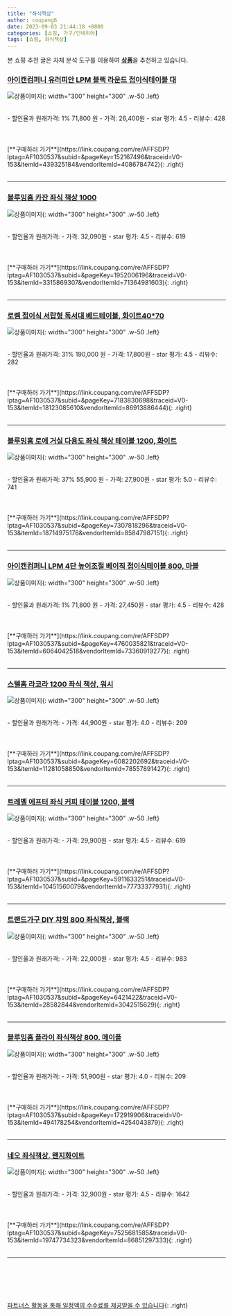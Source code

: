 ```yaml
---
title: "좌식책상"
author: coupang6
date: 2023-09-03 21:44:18 +0800
categories: [쇼핑, 가구/인테리어]
tags: [쇼핑, 좌식책상]
---
```


본 쇼핑 추천 글은 자체 분석 도구를 이용하여 [**상품**](https://link.coupang.com/a/bao1ui)을 추천하고 있습니다.

### [아이캔컴퍼니 유러피안 LPM 블랙 라운드 접이식테이블 대](https://link.coupang.com/re/AFFSDP?lptag=AF1030537&subid=&pageKey=152167496&traceid=V0-153&itemId=439325184&vendorItemId=4086784742)

![상품이미지](https://thumbnail9.coupangcdn.com/thumbnails/remote/230x230ex/image/retail/images/4550178715193528-1b1b9757-8722-4821-b0bb-50bcdd50d001.jpg){: width="300" height="300" .w-50 .left}


<br>
- 할인율과 원래가격: 1%  71,800   원
- 가격: 26,400원
- star 평가: 4.5
- 리뷰수: 428
<br>
<br>
<br>
<br>
[**구매하러 가기**](https://link.coupang.com/re/AFFSDP?lptag=AF1030537&subid=&pageKey=152167496&traceid=V0-153&itemId=439325184&vendorItemId=4086784742){: .right}
<br>
<br>

---

### [블루밍홈 카잔 좌식 책상 1000](https://link.coupang.com/re/AFFSDP?lptag=AF1030537&subid=&pageKey=1952006196&traceid=V0-153&itemId=3315869307&vendorItemId=71364981603)

![상품이미지](https://thumbnail10.coupangcdn.com/thumbnails/remote/230x230ex/image/retail/images/2020/08/18/17/0/6cfba41e-3091-45b2-8d73-9904da3dff6a.jpg){: width="300" height="300" .w-50 .left}


<br>
- 할인율과 원래가격: 
- 가격: 32,090원
- star 평가: 4.5
- 리뷰수: 619
<br>
<br>
<br>
<br>
[**구매하러 가기**](https://link.coupang.com/re/AFFSDP?lptag=AF1030537&subid=&pageKey=1952006196&traceid=V0-153&itemId=3315869307&vendorItemId=71364981603){: .right}
<br>
<br>

---

### [로렘 접이식 서랍형 독서대 베드테이블, 화이트40*70](https://link.coupang.com/re/AFFSDP?lptag=AF1030537&subid=&pageKey=7183830698&traceid=V0-153&itemId=18123085610&vendorItemId=86913886444)

![상품이미지](https://thumbnail7.coupangcdn.com/thumbnails/remote/230x230ex/image/vendor_inventory/8603/53759bcd8d8aa82f2f8d8a36891e7880fb810eface7c57bacf9c9d21d5db.jpg){: width="300" height="300" .w-50 .left}


<br>
- 할인율과 원래가격: 31%  190,000   원
- 가격: 17,800원
- star 평가: 4.5
- 리뷰수: 282
<br>
<br>
<br>
<br>
[**구매하러 가기**](https://link.coupang.com/re/AFFSDP?lptag=AF1030537&subid=&pageKey=7183830698&traceid=V0-153&itemId=18123085610&vendorItemId=86913886444){: .right}
<br>
<br>

---

### [블루밍홈 로에 거실 다용도 좌식 책상 테이블 1200, 화이트](https://link.coupang.com/re/AFFSDP?lptag=AF1030537&subid=&pageKey=7307818296&traceid=V0-153&itemId=18714975178&vendorItemId=85847987151)

![상품이미지](https://thumbnail8.coupangcdn.com/thumbnails/remote/230x230ex/image/retail/images/2023/05/02/12/9/a65a95ae-764a-4c70-98c2-61d726487cc5.jpg){: width="300" height="300" .w-50 .left}


<br>
- 할인율과 원래가격: 37%  55,900   원
- 가격: 27,900원
- star 평가: 5.0
- 리뷰수: 741
<br>
<br>
<br>
<br>
[**구매하러 가기**](https://link.coupang.com/re/AFFSDP?lptag=AF1030537&subid=&pageKey=7307818296&traceid=V0-153&itemId=18714975178&vendorItemId=85847987151){: .right}
<br>
<br>

---

### [아이캔컴퍼니 LPM 4단 높이조절 베이직 접이식테이블 800, 마블](https://link.coupang.com/re/AFFSDP?lptag=AF1030537&subid=&pageKey=4760035821&traceid=V0-153&itemId=6064042518&vendorItemId=73360919277)

![상품이미지](https://thumbnail6.coupangcdn.com/thumbnails/remote/230x230ex/image/retail/images/2549215267894748-06011e6f-d672-4ee0-a440-fa50d73d28ba.jpg){: width="300" height="300" .w-50 .left}


<br>
- 할인율과 원래가격: 1%  71,800   원
- 가격: 27,450원
- star 평가: 4.5
- 리뷰수: 428
<br>
<br>
<br>
<br>
[**구매하러 가기**](https://link.coupang.com/re/AFFSDP?lptag=AF1030537&subid=&pageKey=4760035821&traceid=V0-153&itemId=6064042518&vendorItemId=73360919277){: .right}
<br>
<br>

---

### [스텔홈 라코라 1200 좌식 책상, 워시](https://link.coupang.com/re/AFFSDP?lptag=AF1030537&subid=&pageKey=6082202692&traceid=V0-153&itemId=11281058850&vendorItemId=78557891427)

![상품이미지](https://thumbnail6.coupangcdn.com/thumbnails/remote/230x230ex/image/rs_quotation_api/3a6vtlyx/4409a726c40a4a84a1eb67482370229e.jpg){: width="300" height="300" .w-50 .left}


<br>
- 할인율과 원래가격: 
- 가격: 44,900원
- star 평가: 4.0
- 리뷰수: 209
<br>
<br>
<br>
<br>
[**구매하러 가기**](https://link.coupang.com/re/AFFSDP?lptag=AF1030537&subid=&pageKey=6082202692&traceid=V0-153&itemId=11281058850&vendorItemId=78557891427){: .right}
<br>
<br>

---

### [트레벨 에프터 좌식 커피 테이블 1200, 블랙](https://link.coupang.com/re/AFFSDP?lptag=AF1030537&subid=&pageKey=5911633251&traceid=V0-153&itemId=10451560079&vendorItemId=77733377931)

![상품이미지](https://thumbnail10.coupangcdn.com/thumbnails/remote/230x230ex/image/retail/images/2366219110938120-ea29c2a3-dfc6-4cad-83a1-896e13ccde65.jpg){: width="300" height="300" .w-50 .left}


<br>
- 할인율과 원래가격: 
- 가격: 29,900원
- star 평가: 4.5
- 리뷰수: 619
<br>
<br>
<br>
<br>
[**구매하러 가기**](https://link.coupang.com/re/AFFSDP?lptag=AF1030537&subid=&pageKey=5911633251&traceid=V0-153&itemId=10451560079&vendorItemId=77733377931){: .right}
<br>
<br>

---

### [트랜드가구 DIY 챠밍 800 좌식책상, 블랙](https://link.coupang.com/re/AFFSDP?lptag=AF1030537&subid=&pageKey=6421422&traceid=V0-153&itemId=28582844&vendorItemId=3042515629)

![상품이미지](https://thumbnail7.coupangcdn.com/thumbnails/remote/230x230ex/image/retail/images/2016/08/19/16/1/42802515-914e-4c5b-8b64-a29b2bfcff47.jpg){: width="300" height="300" .w-50 .left}


<br>
- 할인율과 원래가격: 
- 가격: 22,000원
- star 평가: 4.5
- 리뷰수: 983
<br>
<br>
<br>
<br>
[**구매하러 가기**](https://link.coupang.com/re/AFFSDP?lptag=AF1030537&subid=&pageKey=6421422&traceid=V0-153&itemId=28582844&vendorItemId=3042515629){: .right}
<br>
<br>

---

### [블루밍홈 플라이 좌식책상 800, 메이플](https://link.coupang.com/re/AFFSDP?lptag=AF1030537&subid=&pageKey=172919906&traceid=V0-153&itemId=494178254&vendorItemId=4254043879)

![상품이미지](https://thumbnail8.coupangcdn.com/thumbnails/remote/230x230ex/image/vendor_inventory/73ef/a58eec229db852d5634eceb1034d14c3e2e6251854bc5b0a6dea61dc9f27.jpg){: width="300" height="300" .w-50 .left}


<br>
- 할인율과 원래가격: 
- 가격: 51,900원
- star 평가: 4.0
- 리뷰수: 209
<br>
<br>
<br>
<br>
[**구매하러 가기**](https://link.coupang.com/re/AFFSDP?lptag=AF1030537&subid=&pageKey=172919906&traceid=V0-153&itemId=494178254&vendorItemId=4254043879){: .right}
<br>
<br>

---

### [네오 좌식책상, 왠지화이트](https://link.coupang.com/re/AFFSDP?lptag=AF1030537&subid=&pageKey=7525681585&traceid=V0-153&itemId=19747734323&vendorItemId=86851297333)

![상품이미지](https://thumbnail6.coupangcdn.com/thumbnails/remote/230x230ex/image/rs_quotation_api/31uyi7iu/13d882066e484ceaa986db9862199886.jpg){: width="300" height="300" .w-50 .left}


<br>
- 할인율과 원래가격: 
- 가격: 32,900원
- star 평가: 4.5
- 리뷰수: 1642
<br>
<br>
<br>
<br>
[**구매하러 가기**](https://link.coupang.com/re/AFFSDP?lptag=AF1030537&subid=&pageKey=7525681585&traceid=V0-153&itemId=19747734323&vendorItemId=86851297333){: .right}
<br>
<br>

---
<br><br><br><br><br> [파트너스 활동을 통해 일정액의 수수료를 제공받을 수 있습니다](https://link.coupang.com/a/bao1ui){: .right}